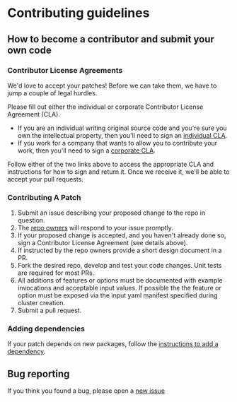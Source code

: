 # Contributing guidelines

## How to become a contributor and submit your own code

### Contributor License Agreements

We'd love to accept your patches! Before we can take them, we have to jump a couple of legal hurdles.

Please fill out either the individual or corporate Contributor License Agreement (CLA).

  * If you are an individual writing original source code and you're sure you own the intellectual property, then you'll need to sign an [individual CLA](https://identity.linuxfoundation.org/node/285/node/285/individual-signup).
  * If you work for a company that wants to allow you to contribute your work, then you'll need to sign a [corporate CLA](https://identity.linuxfoundation.org/node/285/organization-signup).

Follow either of the two links above to access the appropriate CLA and instructions for how to sign and return it. Once we receive it, we'll be able to accept your pull requests.

### Contributing A Patch

1. Submit an issue describing your proposed change to the repo in question.
1. The [repo owners](OWNERS) will respond to your issue promptly.
1. If your proposed change is accepted, and you haven't already done so, sign a Contributor License Agreement (see details above).
1. If instructed by the repo owners provide a short design document in a PR.
1. Fork the desired repo, develop and test your code changes. Unit tests are required for most PRs.
1. All additions of features or options must be documented with example invocations and acceptable input values. If possible the the feature or option must be exposed via the input yaml manifest specified during cluster creation.
1. Submit a pull request.

### Adding dependencies

If your patch depends on new packages, follow the [instructions to add a dependency](/docs/development/dependencies.md).

## Bug reporting

If you think you found a bug, please open a [new issue](https://github.com/kubernetes/kops/issues/new)
